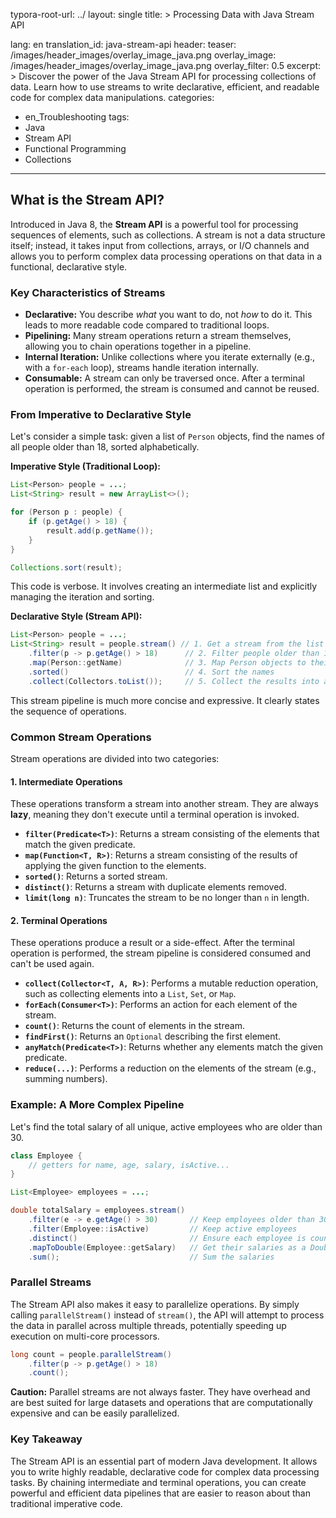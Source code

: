 typora-root-url: ../
layout: single
title: >
   Processing Data with Java Stream API

lang: en
translation_id: java-stream-api
header:
   teaser: /images/header_images/overlay_image_java.png
   overlay_image: /images/header_images/overlay_image_java.png
   overlay_filter: 0.5
excerpt: >
    Discover the power of the Java Stream API for processing collections of data. Learn how to use streams to write declarative, efficient, and readable code for complex data manipulations.
categories:
  - en_Troubleshooting
tags:
  - Java
  - Stream API
  - Functional Programming
  - Collections
---
## What is the Stream API?

Introduced in Java 8, the **Stream API** is a powerful tool for processing sequences of elements, such as collections. A stream is not a data structure itself; instead, it takes input from collections, arrays, or I/O channels and allows you to perform complex data processing operations on that data in a functional, declarative style.

### Key Characteristics of Streams

- **Declarative:** You describe *what* you want to do, not *how* to do it. This leads to more readable code compared to traditional loops.
- **Pipelining:** Many stream operations return a stream themselves, allowing you to chain operations together in a pipeline.
- **Internal Iteration:** Unlike collections where you iterate externally (e.g., with a `for-each` loop), streams handle iteration internally.
- **Consumable:** A stream can only be traversed once. After a terminal operation is performed, the stream is consumed and cannot be reused.

### From Imperative to Declarative Style

Let's consider a simple task: given a list of `Person` objects, find the names of all people older than 18, sorted alphabetically.

**Imperative Style (Traditional Loop):**
```java
List<Person> people = ...;
List<String> result = new ArrayList<>();

for (Person p : people) {
    if (p.getAge() > 18) {
        result.add(p.getName());
    }
}

Collections.sort(result);
```
This code is verbose. It involves creating an intermediate list and explicitly managing the iteration and sorting.

**Declarative Style (Stream API):**
```java
List<Person> people = ...;
List<String> result = people.stream() // 1. Get a stream from the list
    .filter(p -> p.getAge() > 18)      // 2. Filter people older than 18
    .map(Person::getName)              // 3. Map Person objects to their names
    .sorted()                          // 4. Sort the names
    .collect(Collectors.toList());     // 5. Collect the results into a new list
```
This stream pipeline is much more concise and expressive. It clearly states the sequence of operations.

### Common Stream Operations

Stream operations are divided into two categories:

#### 1. Intermediate Operations

These operations transform a stream into another stream. They are always **lazy**, meaning they don't execute until a terminal operation is invoked.

- **`filter(Predicate<T>)`**: Returns a stream consisting of the elements that match the given predicate.
- **`map(Function<T, R>)`**: Returns a stream consisting of the results of applying the given function to the elements.
- **`sorted()`**: Returns a sorted stream.
- **`distinct()`**: Returns a stream with duplicate elements removed.
- **`limit(long n)`**: Truncates the stream to be no longer than `n` in length.

#### 2. Terminal Operations

These operations produce a result or a side-effect. After the terminal operation is performed, the stream pipeline is considered consumed and can't be used again.

- **`collect(Collector<T, A, R>)`**: Performs a mutable reduction operation, such as collecting elements into a `List`, `Set`, or `Map`.
- **`forEach(Consumer<T>)`**: Performs an action for each element of the stream.
- **`count()`**: Returns the count of elements in the stream.
- **`findFirst()`**: Returns an `Optional` describing the first element.
- **`anyMatch(Predicate<T>)`**: Returns whether any elements match the given predicate.
- **`reduce(...)`**: Performs a reduction on the elements of the stream (e.g., summing numbers).

### Example: A More Complex Pipeline

Let's find the total salary of all unique, active employees who are older than 30.

```java
class Employee {
    // getters for name, age, salary, isActive...
}

List<Employee> employees = ...;

double totalSalary = employees.stream()
    .filter(e -> e.getAge() > 30)       // Keep employees older than 30
    .filter(Employee::isActive)         // Keep active employees
    .distinct()                         // Ensure each employee is counted once
    .mapToDouble(Employee::getSalary)   // Get their salaries as a DoubleStream
    .sum();                             // Sum the salaries
```

### Parallel Streams

The Stream API also makes it easy to parallelize operations. By simply calling `parallelStream()` instead of `stream()`, the API will attempt to process the data in parallel across multiple threads, potentially speeding up execution on multi-core processors.

```java
long count = people.parallelStream()
    .filter(p -> p.getAge() > 18)
    .count();
```

**Caution:** Parallel streams are not always faster. They have overhead and are best suited for large datasets and operations that are computationally expensive and can be easily parallelized.

### Key Takeaway

The Stream API is an essential part of modern Java development. It allows you to write highly readable, declarative code for complex data processing tasks. By chaining intermediate and terminal operations, you can create powerful and efficient data pipelines that are easier to reason about than traditional imperative code.
